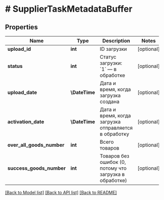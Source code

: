 # # SupplierTaskMetadataBuffer

## Properties

Name | Type | Description | Notes
------------ | ------------- | ------------- | -------------
**upload_id** | **int** | ID загрузки | [optional]
**status** | **int** | Статус загрузки: &#x60;1&#x60; — в обработке | [optional]
**upload_date** | **\DateTime** | Дата и время, когда загрузка создана | [optional]
**activation_date** | **\DateTime** | Дата и время, когда загрузка отправляется в обработку | [optional]
**over_all_goods_number** | **int** | Всего товаров | [optional]
**success_goods_number** | **int** | Товаров без ошибок (0, потому что загрузка в обработке) | [optional]

[[Back to Model list]](../../README.md#models) [[Back to API list]](../../README.md#endpoints) [[Back to README]](../../README.md)
